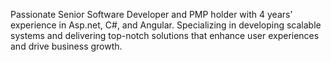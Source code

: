 Passionate Senior Software Developer and PMP holder with 4
years’ experience in Asp.net, C#, and Angular. Specializing in
developing scalable systems and delivering top-notch solutions
that enhance user experiences and drive business growth.
